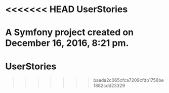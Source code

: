 <<<<<<< HEAD
UserStories
===========

A Symfony project created on December 16, 2016, 8:21 pm.
=======
# UserStories
>>>>>>> baada2c065cfca7209cfdb1756be1882cdd23329
